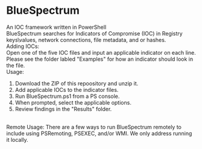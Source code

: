 # BlueSpectrum
An IOC framework written in PowerShell
<br>
BlueSpectrum searches for Indicators of Compromise (IOC) in Registry keys\values, network connections, file metadata, and or hashes. 
<br>
Adding IOCs:<br>
Open one of the five IOC files and input an applicable indicator on each line. Please see the folder labled "Examples" for how an indicator should look in the file. 
<br>
Usage:<br>
1) Download the ZIP of this repoository and unzip it.
2) Add applicable IOCs to the indicator files.
3) Run BlueSpectrum.ps1 from a PS console.
4) When prompted, select the applicable options.
5) Review findings in the "Results" folder.
<br>
Remote Usage:
There are a few ways to run BlueSpectrum remotely to include using PSRemoting, PSEXEC, and/or WMI. We only address running it locally. 
